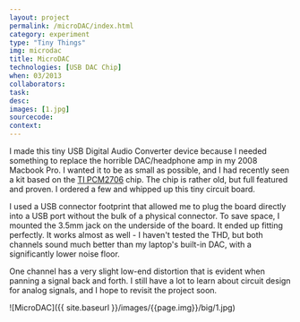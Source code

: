 ```yaml
---
layout: project
permalink: /microDAC/index.html 
category: experiment 
type: "Tiny Things"
img: microdac
title: MicroDAC
technologies: [USB DAC Chip] 
when: 03/2013
collaborators: 
task: 
desc: 
images: [1.jpg]
sourcecode:
context: 
---
```


I made this tiny USB Digital Audio Converter device because I needed something to replace the horrible DAC/headphone amp in my 2008 Macbook Pro. I wanted it to be as small as possible, and I had recently seen a kit based on the [TI PCM2706](http://www.ti.com/product/pcm2706) chip. The chip is rather old, but full featured and proven. I ordered a few and whipped up this tiny circuit board.

<!--break-->

I used a USB connector footprint that allowed me to plug the board directly into a USB port without the bulk of a  physical connector. To save space, I mounted the 3.5mm jack on the underside of the board. It ended up fitting perfectly. It works almost as well - I haven't tested the THD, but both channels sound much better than my laptop's built-in DAC, with a significantly lower noise floor. 

One channel has a very slight low-end distortion that is evident when panning a signal back and forth. I still have a lot to learn about circuit design for analog signals, and I hope to revisit the project soon.

![MicroDAC]({{ site.baseurl }}/images/{{page.img}}/big/1.jpg)